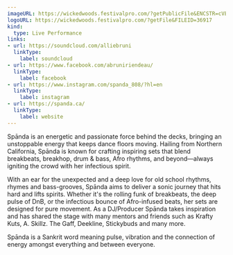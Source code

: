 ```yaml
---
imageURL: https://wickedwoods.festivalpro.com/?getPublicFile&ENCSTR=cVEUEEaIcnwZYGjGsvll
logoURL: https://wickedwoods.festivalpro.com/?getFile&FILEID=36917
kind:
  type: Live Performance
links:
- url: https://soundcloud.com/alliebruni
  linkType:
    label: soundcloud
- url: https://www.facebook.com/abruniriendeau/
  linkType:
    label: facebook
- url: https://www.instagram.com/spanda_808/?hl=en
  linkType:
    label: instagram
- url: https://spanda.ca/
  linkType:
    label: website
---
```

Spānda is an energetic and passionate force behind the decks, bringing an unstoppable energy that keeps dance floors moving. Hailing from Northern California, Spānda is known for crafting inspiring sets that blend breakbeats, breakhop, drum & bass, Afro rhythms, and beyond—always igniting the crowd with her infectious spirit.

With an ear for the unexpected and a deep love for old school rhythms, rhymes and bass-grooves, Spānda aims to deliver a sonic journey that hits hard and lifts spirits. Whether it's the rolling funk of breakbeats, the deep pulse of DnB, or the infectious bounce of Afro-infused beats, her sets are designed for pure movement. As a DJ/Producer Spānda takes inspiration and has shared the stage with many mentors and friends such as Krafty Kuts, A. Skillz. The Gaff, Deekline, Stickybuds and many more. 

Spānda is a Sankrit word meaning pulse, vibration and the connection of energy amongst everything and between everyone. 

